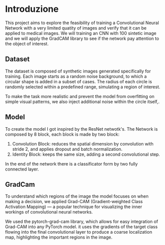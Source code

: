 # Introduzione

This project aims to explore the feasibility of training a Convolutional Neural Network with a very limited quatity of images and verify that it can be applied to medical images.
We will training an CNN with 100 sintetic image and we will apply the GradCAM library to see if the network pay attention to the object of interest.
## Dataset
The dataset is composed of synthetic images generated specifically for training. Each image starts as a random noise background, to which a circular shape is added in a subset of cases. The radius of each circle is randomly selected within a predefined range, simulating a region of interest.

To make the task more realistic and prevent the model from overfitting on simple visual patterns, we also inject additional noise within the circle itself,.


## Model

To create the model I got inspired by the ResNet netwotk's.
The Network is composed by 8 block, each block is made by two block: 
1. Convolution Block: reduces the spatial dimension by convolution with stride 2, and applies dropout and batch normalization.
2. Identity Block: keeps the same size, adding a second convolutional step.

In the end of the network there is a classificator form by two fully connected layer.

## GradCam
To understand which regions of the image the model focuses on when making a decision, we applied Grad-CAM (Gradient-weighted Class Activation Mapping) — a popular technique for visualizing the inner workings of convolutional neural networks.

We used the pytorch-grad-cam library, which allows for easy integration of Grad-CAM into any PyTorch model.
it uses the gradients of the target class flowing into the final convolutional layer to produce a coarse localization map, highlighting the important regions in the image.
